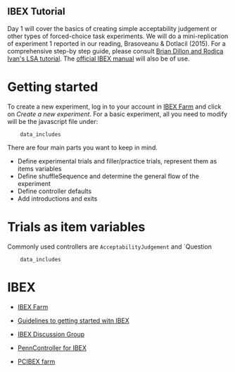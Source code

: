 ## IBEX Tutorial

Day 1 will cover the basics of creating simple acceptability judgement or other types of forced-choice task experiments. We will do a mini-replication of experiment 1  reported in our reading, Brasoveanu & Dotlacil (2015). For a comprehensive step-by step guide, please consult [Brian Dillon and Rodica Ivan's LSA tutorial](https://xlingumass.github.io/resources/LSA_Minicourse_DillonIvan.pdf). The [official IBEX manual](https://github.com/addrummond/ibex/blob/master/docs/manual.md) will also be of use.

# Getting started

To create a new experiment, log in to your account in [IBEX Farm](http://spellout.net/ibexfarm/) and click on *Create a new experiment*.
For a basic experiment, all you need to modify will be the javascript file under:

``` 
    data_includes
```

There are four main parts you want to keep in mind.

* Define experimental trials and filler/practice trials, represent them as items variables
* Define shuffleSequence and determine the general flow of the experiment
* Define controller defaults
* Add introductions and exits

# Trials as item variables

Commonly used controllers are `AcceptabilityJudgement` and `Question

``` 
    data_includes
```

# IBEX


* [IBEX Farm](http://spellout.net/ibexfarm/)

* [Guidelines to getting started witn IBEX](https://xlingumass.github.io/ibex_guide/)

* [IBEX Discussion Group](https://groups.google.com/forum/#!forum/ibexexperiments)

* [PennController for IBEX](https://www.pcibex.net/wiki/documentation/)

* [PCIBEX farm](https://expt.pcibex.net/)






